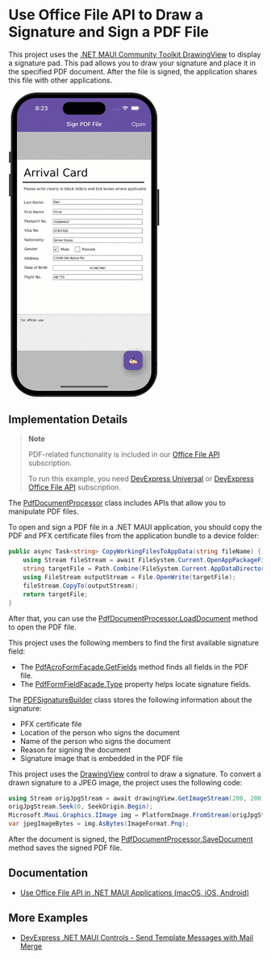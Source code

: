 
# Use Office File API to Draw a Signature and Sign a PDF File

This project uses the [.NET MAUI Community Toolkit DrawingView](https://learn.microsoft.com/en-us/dotnet/communitytoolkit/maui/views/drawingview#using-the-drawingview) to display a signature pad. This pad allows you to draw your signature and place it in the specified PDF document. After the file is signed, the application shares this file with other applications.

<img src="./media/drawable_signature.gif" alt="drawing" width="300"/>

## Implementation Details

> **Note**
>
> PDF-related functionality is included in our [Office File API](https://www.devexpress.com/products/net/office-file-api/) subscription.
>
> To run this example, you need [DevExpress Universal](https://www.devexpress.com/subscriptions/universal.xml) or [DevExpress Office File API](https://www.devexpress.com/products/net/office-file-api/) subscription.

The [PdfDocumentProcessor](https://docs.devexpress.com/OfficeFileAPI/DevExpress.Pdf.PdfDocumentProcessor) class includes APIs that allow you to manipulate PDF files.

To open and sign a PDF file in a .NET MAUI application, you should copy the PDF and PFX certificate files from the application bundle to a device folder:

```csharp
public async Task<string> CopyWorkingFilesToAppData(string fileName) {
    using Stream fileStream = await FileSystem.Current.OpenAppPackageFileAsync(fileName);
    string targetFile = Path.Combine(FileSystem.Current.AppDataDirectory, fileName);
    using FileStream outputStream = File.OpenWrite(targetFile);
    fileStream.CopyTo(outputStream);
    return targetFile;
}
```

After that, you can use the [PdfDocumentProcessor.LoadDocument](https://docs.devexpress.com/OfficeFileAPI/DevExpress.Pdf.PdfDocumentProcessor.LoadDocument.overloads) method to open the PDF file.

This project uses the following members to find the first available signature field: 

* The [PdfAcroFormFacade.GetFields](https://docs.devexpress.com/OfficeFileAPI/DevExpress.Pdf.PdfAcroFormFacade.GetFields) method finds all fields in the PDF file. 
* The [PdfFormFieldFacade.Type](https://docs.devexpress.com/OfficeFileAPI/DevExpress.Pdf.PdfFormFieldFacade.Type) property helps locate signature fields.  

The [PDFSignatureBuilder](https://docs.devexpress.com/OfficeFileAPI/DevExpress.Pdf.PdfSignatureBuilder) class stores the following information about the signature:

* PFX certificate file
* Location of the person who signs the document
* Name of the person who signs the document
* Reason for signing the document
* Signature image that is embedded in the PDF file

This project uses the [DrawingView](https://learn.microsoft.com/en-us/dotnet/communitytoolkit/maui/views/drawingview#multiline-usage) control to draw a signature. To convert a drawn signature to a JPEG image, the project uses the following code:

```csharp
using Stream origJpgStream = await drawingView.GetImageStream(200, 200);
origJpgStream.Seek(0, SeekOrigin.Begin);
Microsoft.Maui.Graphics.IImage img = PlatformImage.FromStream(origJpgStream, ImageFormat.Jpeg);
var jpegImageBytes = img.AsBytes(ImageFormat.Png);
```

After the document is signed, the [PdfDocumentProcessor.SaveDocument](https://docs.devexpress.com/OfficeFileAPI/DevExpress.Pdf.PdfDocumentProcessor.SaveDocument.overloads) method saves the signed PDF file.

## Documentation

* [Use Office File API in .NET MAUI Applications (macOS, iOS, Android)](https://docs.devexpress.com/OfficeFileAPI/404423/use-pdf-document-api-in-net-maui-applications?v=23.1)

## More Examples

* [DevExpress .NET MAUI Controls - Send Template Messages with Mail Merge](https://github.com/DevExpress-Examples/maui-mail-merge)
